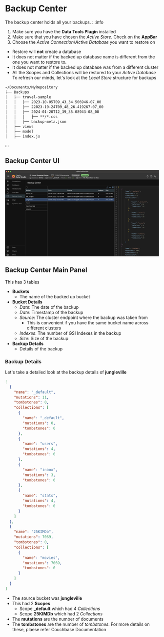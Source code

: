 # Backup Center

The backup center holds all your backups.
:::info

1. Make sure you have the **Data Tools Plugin** installed
2. Make sure that you have chosen the _Active Store_. Check on the **AppBar**
3. Choose the _Active Connection_/_Active Database_ you want to restore on

- Restore will **not** create a database
- It does not matter if the backed up database name is different from the one you want to restore to.
- It does not matter if the backed up database was from a different cluster
- All the Scopes and Collections will be restored to your _Active Database_
  To refresh our minds, let's look at the _Local Store_ structure for backups

```
~/Documents/MyRepository
├── Backups
│   ├── travel-sample
│   │   ├── 2023-10-05T09_43_34.506946-07_00
│   │   ├── 22023-10-24T09_48_26.419267-07_00
│   │   ├── 2024-01-20T12_39_35.08943-08_00
│   │   │   ├── **/*.css
│   │   ├── backup-meta.json
│   ├── views
│   ├── model
│   ├── index.js
```

:::

## Backup Center UI

![backup-center-ui](/img/backup-center/backup-center-ui.png)

## Backup Center Main Panel

This has 3 tables

- **Buckets**
  - The name of the backed up bucket
- **Bucket Details**
  - _Date_: The date of the backup
  - _Date_: Timestamp of the backup
  - _Source_: The cluster endpoint where the backup was taken from
    - This is convenient if you have the same bucket name across different clusters
  - _Indexes_: The number of GSI Indexes in the backup
  - _Size_: Size of the backup
- **Backup Details**
  - Details of the backup

### Backup Details

Let's take a detailed look at the backup details of **jungleville**

```json
[
  {
    "name": "_default",
    "mutations": 11,
    "tombstones": 0,
    "collections": [
      {
        "name": "_default",
        "mutations": 0,
        "tombstones": 0
      },
      {
        "name": "users",
        "mutations": 4,
        "tombstones": 0
      },
      {
        "name": "inbox",
        "mutations": 3,
        "tombstones": 0
      },
      {
        "name": "stats",
        "mutations": 4,
        "tombstones": 0
      }
    ]
  },
  {
    "name": "25KIMDb",
    "mutations": 7069,
    "tombstones": 0,
    "collections": [
      {
        "name": "movies",
        "mutations": 7069,
        "tombstones": 0
      }
    ]
  }
]
```

- The source bucket was **jungleville**
- This had 2 **Scopes**
  - Scope **\_default** which had 4 _Collections_
  - Scope **25KIMDb** which had 2 _Collections_
- The **mutations** are the number of documents
- The **tombstones** are the number of _tombstones_. For more details on these, plaese refer Couchbase Documentation

